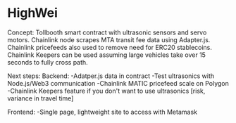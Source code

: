 # HighWei

Concept:
Tollbooth smart contract with ultrasonic sensors and servo motors. Chainlink node scrapes MTA transit fee data using Adapter.js.
Chainlink pricefeeds also used to remove need for ERC20 stablecoins. Chainlink Keepers can be used assuming large vehicles take over 15 seconds to fully cross path.

Next steps: 
Backend:
-Adatper.js data in contract
-Test ultrasonics with Node.js/Web3 communication
-Chainlink MATIC pricefeed scale on Polygon
-Chainlink Keepers feature if you don't want to use ultrasonics [risk, variance in travel time]

Frontend: 
-Single page, lightweight site to access with Metamask
